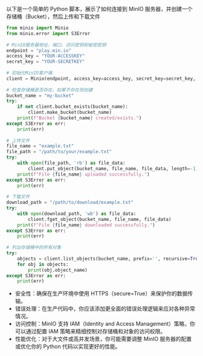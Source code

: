 以下是一个简单的 Python 脚本，展示了如何连接到 MinIO 服务器，并创建一个存储桶（Bucket），然后上传和下载文件

```python
from minio import Minio  
from minio.error import S3Error  
  
# MinIO服务器地址、端口、访问密钥和秘密密钥  
endpoint = "play.min.io"  
access_key = "YOUR-ACCESSKEY"  
secret_key = "YOUR-SECRETKEY"  
  
# 初始化MinIO客户端  
client = Minio(endpoint, access_key=access_key, secret_key=secret_key, secure=True)  
  
# 检查存储桶是否存在，如果不存在则创建  
bucket_name = "my-bucket"  
try:  
    if not client.bucket_exists(bucket_name):  
        client.make_bucket(bucket_name)  
    print(f"Bucket {bucket_name} created/exists.")  
except S3Error as err:  
    print(err)  
  
# 上传文件  
file_name = "example.txt"  
file_path = "/path/to/your/example.txt"  
try:  
    with open(file_path, 'rb') as file_data:  
        client.put_object(bucket_name, file_name, file_data, length=-1)  
    print(f"File {file_name} uploaded successfully.")  
except S3Error as err:  
    print(err)  
  
# 下载文件  
download_path = "/path/to/download/example.txt"  
try:  
    with open(download_path, 'wb') as file_data:  
        client.fget_object(bucket_name, file_name, file_data)  
    print(f"File {file_name} downloaded successfully.")  
except S3Error as err:  
    print(err)  
  
# 列出存储桶中的所有对象  
try:  
    objects = client.list_objects(bucket_name, prefix='', recursive=True)  
    for obj in objects:  
        print(obj.object_name)  
except S3Error as err:  
    print(err)
```

- 安全性：确保在生产环境中使用 HTTPS（secure=True）来保护你的数据传输。
- 错误处理：在生产代码中，你应该添加更全面的错误处理逻辑来应对各种异常情况。
- 访问控制：MinIO 支持 IAM（Identity and Access Management）策略，你可以通过配置 IAM 策略来精细控制对存储桶和对象的访问权限。
- 性能优化：对于大文件或高并发场景，你可能需要调整 MinIO 服务器的配置或优化你的 Python 代码以实现更好的性能。
